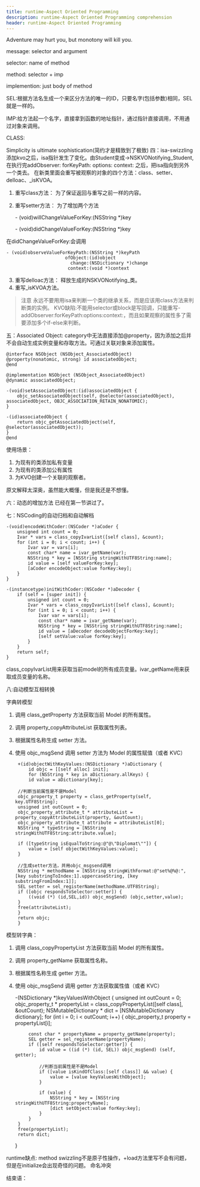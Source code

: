 ```yaml
---
title: runtime-Aspect Oriented Programming
description: runtime-Aspect Oriented Programming comprehension
header: runtime-Aspect Oriented Programming
---
```


Adventure may hurt you, but monotony will kill you.

message: selector and argument

selector: name of method

method: selector + imp

implemention: just body of method

SEL:根据方法名生成一个来区分方法的唯一的ID，只要名字(包括参数)相同，SEL就是一样的。

IMP:给方法起一个名字，直接拿到函数的地址指针，通过指针直接调用，不用通过对象来调用。

CLASS:

Simplicity is ultimate sophistication(简约才是精致到了极致)
四：isa-swizzling
添加kvo之后，isa指针发生了变化。由Student变成->NSKVONotifying_Student,在执行完addObserver: forKeyPath: options: context: 之后，把isa指向到另外一个类去。
在新类里面会重写被观察的对象的四个方法：class、setter、delloac、_isKVOA。

1. 重写class方法： 为了保证返回与重写之前一样的内容。
2. 重写setter方法： 为了增加两个方法

	\- (void)willChangeValueForKey:(NSString *)key
	
	\- (void)didChangeValueForKey:(NSString *)key
	
在didChangeValueForKey:会调用
	
	- (void)observeValueForKeyPath:(NSString *)keyPath
	                      ofObject:(id)object
	                        change:(NSDictionary *)change
	                       context:(void *)context

3. 重写delloac方法： 释放生成的NSKVONotifying_类。
4. 重写_isKVOA方法。

>注意
>永远不要用用isa来判断一个类的继承关系，而是应该用class方法来判断类的实例。
>KVO缺陷:不能用selector或block是写回调，只能重写-addObserver:forKeyPath:options:context:，而且如果观察的属性多了需要添加多个if-else来判断。

五：Associated Object:
category中无法直接添加@property，因为添加之后并不会自动生成实例变量和存取方法。可通过关联对象来添加属性。

	@interface NSObject (NSObject_AssociatedObject)
	@property(nonatomic, strong) id associatedObject;
	@end
	
	@implementation NSObject (NSObject_AssociatedObject)
	@dynamic associatedObject;
	
	-(void)setAssociatedObject:(id)associatedObject {
	    objc_setAssociatedObject(self, @selector(associatedObject), associatedObject, OBJC_ASSOCIATION_RETAIN_NONATOMIC);
	}
	
	-(id)associatedObject {
	    return objc_getAssociatedObject(self, @selector(associatedObject));
	}
	@end
	
使用场景：

1. 为现有的类添加私有变量
2. 为现有的类添加公有属性
3. 为KVO创建一个关联的观察者。

原文解释太深奥，虽然能大概懂，但是我还是不想懂。

六：动态的增加方法
已经在第一节讲过了。

七：NSCoding的自动归档和自动解档

	-(void)encodeWithCoder:(NSCoder *)aCoder {
	    unsigned int count = 0;
	    Ivar * vars = class_copyIvarList([self class], &count);
	    for (int i = 0; i < count; i++) {
	        Ivar var = vars[i];
	        const char* name = ivar_getName(var);
	        NSString * key = [NSString stringWithUTF8String:name];
	        id value = [self valueForKey:key];
	        [aCoder encodeObject:value forKey:key];
	    }
	}
	
	-(instancetype)initWithCoder:(NSCoder *)aDecoder {
	    if (self = [super init]) {
	        unsigned int count = 0;
	        Ivar * vars = class_copyIvarList([self class], &count);
	        for (int i = 0; i < count; i++) {
	            Ivar var = vars[i];
	            const char* name = ivar_getName(var);
	            NSString * key = [NSString stringWithUTF8String:name];
	            id value = [aDecoder decodeObjectForKey:key];
	            [self setValue:value forKey:key];
	        }
	    }
	    return self;
	}
	
class_copyIvarList用来获取当前model的所有成员变量。ivar_getName用来获取成员变量的名称。

八:自动模型互相转换

字典转模型

1. 调用 class_getProperty 方法获取当前 Model 的所有属性。
2. 调用 property_copyAttributeList 获取属性列表。
3. 根据属性名称生成 setter 方法。
4. 使用 objc_msgSend 调用 setter 方法为 Model 的属性赋值（或者 KVC）

		+(id)objectWithKeyValues:(NSDictionary *)aDictionary {
		    id objc = [[self alloc] init];
		    for (NSString * key in aDictionary.allKeys) {
	        id value = aDictionary[key];
        	
        //判断当前属性是不是Model
        objc_property_t property = class_getProperty(self, key.UTF8String);
        unsigned int outCount = 0;
        objc_property_attribute_t * attributeList = property_copyAttributeList(property, &outCount);
        objc_property_attribute_t attribute = attributeList[0];
        NSString * typeString = [NSString stringWithUTF8String:attribute.value];
        
        if ([typeString isEqualToString:@"@\"Diplomat\""]) {
            value = [self objectWithKeyValues:value];
        }
        
        //生成setter方法，并用objc_msgsend调用
        NSString * methodName = [NSString stringWithFormat:@"set%@%@:", [key substringToIndex:1].uppercaseString, [key substringFromIndex:1]];
        SEL setter = sel_registerName(methodName.UTF8String);
        if ([objc respondsToSelector:setter]) {
            ((void (*) (id,SEL,id)) objc_msgSend) (objc,setter,value);
        }
        free(attributeList);
    	}
    	return objc;
		}
		

模型转字典：

1. 调用 class_copyPropertyList 方法获取当前 Model 的所有属性。
2. 调用 property_getName 获取属性名称。
3. 根据属性名称生成 getter 方法。
4. 使用 objc_msgSend 调用 getter 方法获取属性值（或者 KVC）

	-(NSDictionary *)keyValuesWithObject {
	    unsigned int outCount = 0;
	    objc_property_t * propertyList = class_copyPropertyList([self class], &outCount);
	    NSMutableDictionary * dict = [NSMutableDictionary dictionary];
	    for (int i = 0; i < outCount; i++) {
	        objc_property_t property = propertyList[i];
	        
	        const char * propertyName = property_getName(property);
	        SEL getter = sel_registerName(propertyName);
	        if ([self respondsToSelector:getter]) {
	            id value = ((id (*) (id, SEL)) objc_msgSend) (self, getter);
	            
	            //判断当前属性是不是Model
	            if ([value isKindOfClass:[self class]] && value) {
	                value = [value keyValuesWithObject];
	            }
	            
	            if (value) {
	                NSString * key = [NSString stringWithUTF8String:propertyName];
	                [dict setObject:value forKey:key];
	            }
	        }
	    }
	    free(propertyList);
	    return dict;
	}
	
runtime缺点:
method swizzling不是原子性操作，+load方法里写不会有问题，但是在initialize会出现奇怪的问题。
命名冲突
	
结束语：
